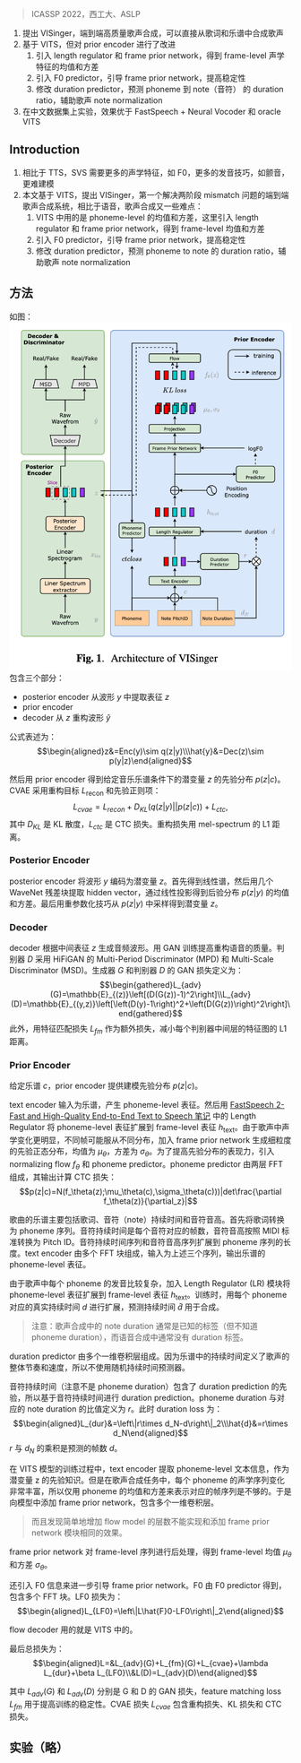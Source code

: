 > ICASSP 2022，西工大、ASLP

1. 提出 VISinger，端到端高质量歌声合成，可以直接从歌词和乐谱中合成歌声
2. 基于 VITS，但对 prior encoder 进行了改进
    1. 引入 length regulator 和 frame prior network，得到 frame-level 声学特征的均值和方差
    2. 引入 F0 predictor，引导 frame prior network，提高稳定性
    3. 修改 duration predictor，预测 phoneme 到 note（音符） 的 duration ratio，辅助歌声 note normalization
3. 在中文数据集上实验，效果优于 FastSpeech + Neural Vocoder 和 oracle VITS

## Introduction

1. 相比于 TTS，SVS 需要更多的声学特征，如 F0，更多的发音技巧，如颤音，更难建模
2. 本文基于 VITS，提出 VISinger，第一个解决两阶段 mismatch 问题的端到端歌声合成系统，相比于语音，歌声合成又一些难点：
    1. VITS 中用的是 phoneme-level 的均值和方差，这里引入 length regulator 和 frame prior network，得到 frame-level 均值和方差
    2. 引入 F0 predictor，引导 frame prior network，提高稳定性
    3. 修改 duration predictor，预测 phoneme to note 的 duration ratio，辅助歌声 note normalization

## 方法

如图：
![](image/Pasted%20image%2020240205171550.png)
包含三个部分：
+ posterior encoder 从波形 $y$ 中提取表征 $z$
+ prior encoder
+ decoder 从 $z$ 重构波形 $\hat{y}$

公式表述为：
$$\begin{aligned}z&=Enc(y)\sim q(z|y)\\\hat{y}&=Dec(z)\sim p(y|z)\end{aligned}$$

然后用 prior encoder 得到给定音乐乐谱条件下的潜变量 $z$ 的先验分布 $p(z|c)$。CVAE 采用重构目标 $L_{\text{recon}}$ 和先验正则项：
$$L_{cvae}=L_{recon}+D_{KL}(q(z|y)||p(z|c))+L_{ctc},$$
其中 $D_{KL}$ 是 KL 散度，$L_{ctc}$ 是 CTC 损失。重构损失用 mel-spectrum 的 L1 距离。

### Posterior Encoder

posterior encoder 将波形 $y$ 编码为潜变量 $z$。首先得到线性谱，然后用几个 WaveNet 残差块提取 hidden vector，通过线性投影得到后验分布 $p(z|y)$ 的均值和方差。最后用重参数化技巧从 $p(z|y)$ 中采样得到潜变量 $z$。

### Decoder

decoder 根据中间表征 $z$ 生成音频波形。用 GAN 训练提高重构语音的质量。判别器 $D$ 采用 HiFiGAN 的 Multi-Period Discriminator (MPD) 和 Multi-Scale Discriminator (MSD)。生成器 $G$ 和判别器 $D$ 的 GAN 损失定义为：
$$\begin{gathered}L_{adv}(G)=\mathbb{E}_{(z)}\left[(D(G(z))-1)^2\right]\\L_{adv}(D)=\mathbb{E}_{(y,z)}\left[\left(D(y)-1\right)^2+\left(D(G(z))\right)^2\right]\end{gathered}$$
此外，用特征匹配损失 $L_{fm}$ 作为额外损失，减小每个判别器中间层的特征图的 L1 距离。

### Prior Encoder

给定乐谱 $c$，prior encoder 提供建模先验分布 $p(z|c)$。

text encoder 输入为乐谱，产生 phoneme-level 表征。然后用 [FastSpeech 2- Fast and High-Quality End-to-End Text to Speech 笔记](../FastSpeech%202-%20Fast%20and%20High-Quality%20End-to-End%20Text%20to%20Speech%20笔记.md) 中的 Length Regulator 将 phoneme-level 表征扩展到 frame-level 表征 $h_{\text{text}}$。由于歌声中声学变化更明显，不同帧可能服从不同分布，加入 frame prior network 生成细粒度的先验正态分布，均值为 $\mu_{\theta}$，方差为 $\sigma_{\theta}$。为了提高先验分布的表现力，引入 normalizing flow $f_{\theta}$ 和 phoneme predictor。phoneme predictor 由两层 FFT 组成，其输出计算 CTC 损失：
$$p(z|c)=N(f_\theta(z);\mu_\theta(c),\sigma_\theta(c)))|det\frac{\partial f_\theta(z)}{\partial_z}|$$

歌曲的乐谱主要包括歌词、音符（note）持续时间和音符音高。首先将歌词转换为 phoneme 序列。音符持续时间是每个音符对应的帧数，音符音高按照 MIDI 标准转换为 Pitch ID。音符持续时间序列和音符音高序列扩展到 phoneme 序列的长度。text encoder 由多个 FFT 块组成，输入为上述三个序列，输出乐谱的 phoneme-level 表征。

由于歌声中每个 phoneme 的发音比较复杂，加入 Length Regulator (LR) 模块将 phoneme-level 表征扩展到 frame-level 表征 $h_{\text{text}}$。训练时，用每个 phoneme 对应的真实持续时间 $d$ 进行扩展，预测持续时间 $\hat{d}$ 用于合成。
> 注意：歌声合成中的 note duration 通常是已知的标签（但不知道 phoneme duration），而语音合成中通常没有 duration 标签。

duration predictor 由多个一维卷积层组成。因为乐谱中的持续时间定义了歌声的整体节奏和速度，所以不使用随机持续时间预测器。

音符持续时间（注意不是 phoneme duration）包含了 duration prediction 的先验，所以基于音符持续时间进行 duration prediction。phoneme duration 与对应的  note duration 的比值定义为 $r$。此时 duration loss 为：
$$\begin{aligned}L_{dur}&=\left\|r\times d_N-d\right\|_2\\\hat{d}&=r\times d_N\end{aligned}$$
$r$ 与 $d_N$ 的乘积是预测的帧数 $d$。

在 VITS 模型的训练过程中，text encoder 提取 phoneme-level 文本信息，作为潜变量 z 的先验知识。但是在歌声合成任务中，每个 phoneme 的声学序列变化非常丰富，所以仅用 phoneme 的均值和方差来表示对应的帧序列是不够的。于是向模型中添加 frame prior network，包含多个一维卷积层。
> 而且发现简单地增加 flow model 的层数不能实现和添加 frame prior network 模块相同的效果。

frame prior network 对 frame-level 序列进行后处理，得到 frame-level 均值 $\mu_{\theta}$ 和方差 $\sigma_{\theta}$。

还引入 F0 信息来进一步引导 frame prior network。F0 由 F0 predictor 得到，包含多个 FFT 块。LF0 损失为：
$$\begin{aligned}L_{LF0}=\left\|L\hat{F}0-LF0\right\|_2\end{aligned}$$

flow decoder 用的就是 VITS 中的。

最后总损失为：
$$\begin{aligned}L=&L_{adv}(G)+L_{fm}(G)+L_{cvae}+\lambda L_{dur}+\beta L_{LF0}\\&L(D)=L_{adv}(D)\end{aligned}$$

其中 $L_{adv}(G)$ 和 $L_{adv}(D)$ 分别是 G 和 D 的 GAN 损失，feature matching loss $L_{fm}$ 用于提高训练的稳定性。CVAE 损失 $L_{cvae}$ 包含重构损失、KL 损失和 CTC 损失。

## 实验（略）
